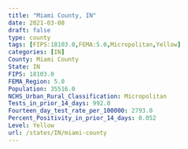 ```yaml
---
title: "Miami County, IN"
date: 2021-03-08
draft: false
type: county
tags: [FIPS:18103.0,FEMA:5.0,Micropolitan,Yellow]
categories: [IN]
County: Miami County
State: IN
FIPS: 18103.0
FEMA_Region: 5.0
Population: 35516.0
NCHS_Urban_Rural_Classification: Micropolitan
Tests_in_prior_14_days: 992.0
Fourteen_day_test_rate_per_100000: 2793.0
Percent_Positivity_in_prior_14_days: 0.052
Level: Yellow
url: /states/IN/miami-county
---
```



